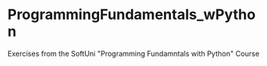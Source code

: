 # ProgrammingFundamentals_wPython
Exercises from the SoftUni "Programming Fundamntals with Python" Course
